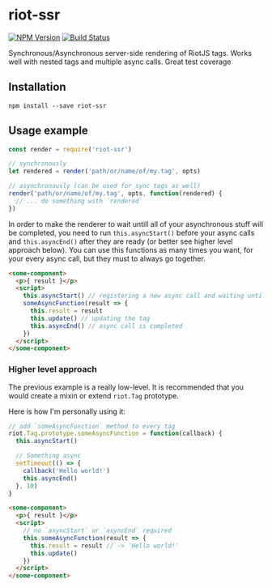 # riot-ssr
[![NPM Version][npm-image]][npm-url]
[![Build Status][travis-image]][travis-url]

Synchronous/Asynchronous server-side rendering of RiotJS tags. Works well with nested tags and multiple async calls. Great test coverage

## Installation

```
npm install --save riot-ssr
```

## Usage example

```js
const render = require('riot-ssr')

// synchronously
let rendered = render('path/or/name/of/my.tag', opts)

// asynchronously (can be used for sync tags as well)
render('path/or/name/of/my.tag', opts, function(rendered) {
  // ... do something with `rendered`
})
```

In order to make the renderer to wait untill all of your asynchronous stuff will be completed, you need to run `this.asyncStart()` before your async calls and `this.asyncEnd()` after they are ready (or better see higher level approach below). You can use this functions as many times you want, for your every async call, but they must to always go together.

```html
<some-component>
  <p>{ result }</p>
  <script>
    this.asyncStart() // registering a new async call and waiting until it's finished
    someAsyncFunction(result => {
      this.result = result
      this.update() // updating the tag
      this.asyncEnd() // async call is completed
    })
  </script>
</some-component>
```

### Higher level approach

The previous example is a really low-level. It is recommended that you would create a mixin or extend `riot.Tag` prototype.

Here is how I'm personally using it:

```js
// add `someAsyncFunction` method to every tag
riot.Tag.prototype.someAsyncFunction = function(callback) {
  this.asyncStart()

  // Something async
  setTimeout(() => {
    callback('Hello world!')
    this.asyncEnd()
  }, 10)
}
```

```html
<some-component>
  <p>{ result }</p>
  <script>
    // no `asyncStart` or `asyncEnd` required
    this.someAsyncFunction(result => {
      this.result = result // -> 'Hello world!'
      this.update()
    })
  </script>
</some-component>
```

[npm-image]: https://img.shields.io/npm/v/riot-ssr.svg
[npm-url]: https://npmjs.org/package/riot-ssr
[travis-image]: https://img.shields.io/travis/ilearnio/riot-ssr/master.svg
[travis-url]: https://travis-ci.org/ilearnio/riot-ssr
